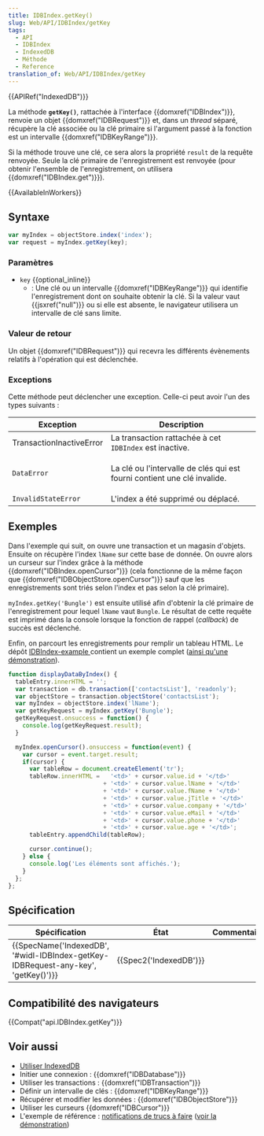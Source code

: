```yaml
---
title: IDBIndex.getKey()
slug: Web/API/IDBIndex/getKey
tags:
  - API
  - IDBIndex
  - IndexedDB
  - Méthode
  - Reference
translation_of: Web/API/IDBIndex/getKey
---
```

{{APIRef("IndexedDB")}}

La méthode **`getKey()`**, rattachée à l'interface {{domxref("IDBIndex")}}, renvoie un objet {{domxref("IDBRequest")}} et, dans un _thread_ séparé, récupère la clé associée ou la clé primaire si l'argument passé à la fonction est un intervalle {{domxref("IDBKeyRange")}}.

Si la méthode trouve une clé, ce sera alors la propriété `result` de la requête renvoyée. Seule la clé primaire de l'enregistrement est renvoyée (pour obtenir l'ensemble de l'enregistrement, on utilisera {{domxref("IDBIndex.get")}}).

{{AvailableInWorkers}}

## Syntaxe

```js
var myIndex = objectStore.index('index');
var request = myIndex.getKey(key);
```

### Paramètres

- `key` {{optional_inline}}
  - : Une clé ou un intervalle {{domxref("IDBKeyRange")}} qui identifie l'enregistrement dont on souhaite obtenir la clé. Si la valeur vaut {{jsxref("null")}} ou si elle est absente, le navigateur utilisera un intervalle de clé sans limite.

### Valeur de retour

Un objet {{domxref("IDBRequest")}} qui recevra les différents évènements relatifs à l'opération qui est déclenchée.

### Exceptions

Cette méthode peut déclencher une exception. Celle-ci peut avoir l'un des types suivants :

<table class="standard-table">
  <thead>
    <tr>
      <th scope="col">Exception</th>
      <th scope="col">Description</th>
    </tr>
  </thead>
  <tbody>
    <tr>
      <td>TransactionInactiveError</td>
      <td>
        La transaction rattachée à cet <code>IDBIndex</code> est inactive.
      </td>
    </tr>
    <tr>
      <td><code>DataError</code></td>
      <td>
        <p>
          La clé ou l'intervalle de clés qui est fourni contient une clé
          invalide.
        </p>
      </td>
    </tr>
    <tr>
      <td><code>InvalidStateError</code></td>
      <td>L'index a été supprimé ou déplacé.</td>
    </tr>
  </tbody>
</table>

## Exemples

Dans l'exemple qui suit, on ouvre une transaction et un magasin d'objets. Ensuite on récupère l'index `lName` sur cette base de donnée. On ouvre alors un curseur sur l'index grâce à la méthode {{domxref("IDBIndex.openCursor")}} (cela fonctionne de la même façon que {{domxref("IDBObjectStore.openCursor")}} sauf que les enregistrements sont triés selon l'index et pas selon la clé primaire).

`myIndex.getKey('Bungle')` est ensuite utilisé afin d'obtenir la clé primaire de l'enregistrement pour lequel `lName` vaut `Bungle`. Le résultat de cette requête est imprimé dans la console lorsque la fonction de rappel (_callback_) de succès est déclenché.

Enfin, on parcourt les enregistrements pour remplir un tableau HTML. Le dépôt [IDBIndex-example ](https://github.com/mdn/IDBIndex-example)contient un exemple complet ([ainsi qu'une démonstration](https://mdn.github.io/IDBIndex-example/)).

```js
function displayDataByIndex() {
  tableEntry.innerHTML = '';
  var transaction = db.transaction(['contactsList'], 'readonly');
  var objectStore = transaction.objectStore('contactsList');
  var myIndex = objectStore.index('lName');
  var getKeyRequest = myIndex.getKey('Bungle');
  getKeyRequest.onsuccess = function() {
    console.log(getKeyRequest.result);
  }

  myIndex.openCursor().onsuccess = function(event) {
    var cursor = event.target.result;
    if(cursor) {
      var tableRow = document.createElement('tr');
      tableRow.innerHTML =   '<td>' + cursor.value.id + '</td>'
                           + '<td>' + cursor.value.lName + '</td>'
                           + '<td>' + cursor.value.fName + '</td>'
                           + '<td>' + cursor.value.jTitle + '</td>'
                           + '<td>' + cursor.value.company + '</td>'
                           + '<td>' + cursor.value.eMail + '</td>'
                           + '<td>' + cursor.value.phone + '</td>'
                           + '<td>' + cursor.value.age + '</td>';
      tableEntry.appendChild(tableRow);

      cursor.continue();
    } else {
      console.log('Les éléments sont affichés.');
    }
  };
};
```

## Spécification

| Spécification                                                                                                | État                         | Commentaires |
| ------------------------------------------------------------------------------------------------------------ | ---------------------------- | ------------ |
| {{SpecName('IndexedDB', '#widl-IDBIndex-getKey-IDBRequest-any-key', 'getKey()')}} | {{Spec2('IndexedDB')}} |              |

## Compatibilité des navigateurs

{{Compat("api.IDBIndex.getKey")}}

## Voir aussi

- [Utiliser IndexedDB](/fr/docs/Web/API/API_IndexedDB/Using_IndexedDB)
- Initier une connexion : {{domxref("IDBDatabase")}}
- Utiliser les transactions : {{domxref("IDBTransaction")}}
- Définir un intervalle de clés : {{domxref("IDBKeyRange")}}
- Récupérer et modifier les données : {{domxref("IDBObjectStore")}}
- Utiliser les curseurs {{domxref("IDBCursor")}}
- L'exemple de référence : [notifications de trucs à faire](https://github.com/mdn/to-do-notifications/tree/gh-pages) ([voir la démonstration](https://mdn.github.io/to-do-notifications/))

